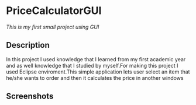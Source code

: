 # PriceCalculatorGUI
*This is my first small project using GUI*

## Description
In this project I used knowledge that I learned from my first academic year and as well knowledge that I studied by myself.For making this project I used Eclipse enviroment.This simple application lets user select an item that he/she wants to order and then it calculates the price in another windows

## Screenshots

